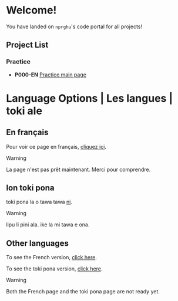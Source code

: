 # Welcome!

You have landed on `nprghu`'s code portal for all projects!


## Project List

### Practice

- **P000-EN** [Practice main page](nprghu.github.com/practice)

# Language Options | Les langues | toki ale

## En français

Pour voir ce page en français, [cliquez ici](fr.nprghu.github.com/acceuil).

> [!WARNING]
> La page n'est pas prêt maintenant. Merci pour comprendre.

## lon toki pona

toki pona la o tawa tawa [ni](tok.nprghu.github.com/tomo).

> [!WARNING]
> lipu li pini ala. ike la mi tawa e ona.

## Other languages

To see the French version, [click here](fr.nprghu.github.com/acceuil).

To see the toki pona version, [click here](tok.nprghu.github.com/tomo).

> [!WARNING]
> Both the French page and the toki pona page are not ready yet.
